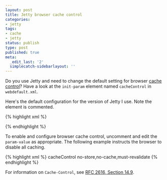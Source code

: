 ```yaml
---
layout: post
title: Jetty browser cache control
categories:
- jetty
tags:
- cache
- jetty
status: publish
type: post
published: true
meta:
  _edit_last: '2'
  simplecatch-sidebarlayout: ''
---
```

Do you use Jetty and need to change the default setting for browser <a href="http://tools.ietf.org/html/rfc2616#section-14.9">cache control</a>?  Have a look at the `init-param` element named `cacheControl` in `webdefault.xml`.

Here's the default configuration for the version of Jetty I use.  Note the element is commented.

{% highlight xml %}
<!--
<init-param>
      <param-name>cacheControl</param-name>
      <param-value>max-age=3600,public</param-value>
</init-param>
-->
{% endhighlight %}

To enable and configure browser cache control, uncomment and edit the `param-value` as appropriate.  The following example instructs the browser to disable all caching.

{% highlight xml %}
<init-param>
      <param-name>cacheControl</param-name>
      <param-value>no-store,no-cache,must-revalidate</param-value>
</init-param>
{% endhighlight %}

For information on `Cache-Control`, see <a href="http://tools.ietf.org/html/rfc2616#section-14.9">RFC 2616, Section 14.9</a>.
